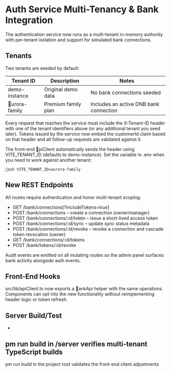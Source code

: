 # Auth Service Multi-Tenancy & Bank Integration

The authentication service now runs as a multi-tenant in-memory authority with per-tenant isolation and support for simulated bank connections.

## Tenants

Two tenants are seeded by default:

| Tenant ID        | Description         | Notes |
| ---------------- | ------------------- | ----- |
| demo-instance  | Original demo data  | No bank connections seeded |
| urora-family  | Premium family plan | Includes an active DNB bank connection |

Every request that reaches the service must include the X-Tenant-ID header with one of the tenant identifiers above (or any additional tenant you seed later). Tokens issued by the service now embed the customerId claim based on that header and all follow-up requests are validated against it.

The front-end piClient automatically sends the header using VITE_TENANT_ID (defaults to demo-instance). Set the variable in .env when you need to work against another tenant:

`ash
VITE_TENANT_ID=aurora-family
`

## New REST Endpoints

All routes require authentication and honor multi-tenant scoping:

- GET /bank/connections[?includeTokens=true]
- POST /bank/connections – create a connection (owner/manager)
- POST /bank/connections/:id/token – issue a short-lived access token
- POST /bank/connections/:id/sync – update sync status metadata
- POST /bank/connections/:id/revoke – revoke a connection and cascade token revocation (owner)
- GET /bank/connections/:id/tokens
- POST /bank/tokens/:id/revoke

Audit events are emitted on all mutating routes so the admin panel surfaces bank activity alongside auth events.

## Front-End Hooks

src/lib/apiClient.ts now exports a ankApi helper with the same operations. Components can opt into the new functionality without reimplementing header logic or token refresh.

## Server Build/Test

- 
pm run build in /server verifies multi-tenant TypeScript builds
- 
pm run build in the project root validates the front-end client adjustments
